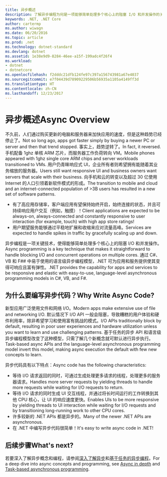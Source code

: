 ```yaml
---
title: 异步概述
description: 了解异步编程为何是一项能够简单处理多个核心上的阻塞 I/O 和并发操作的关键技术。
keywords: .NET, .NET Core
author: cartermp
ms.author: wiwagn
ms.date: 06/20/2016
ms.topic: article
ms.prod: .net
ms.technology: dotnet-standard
ms.devlang: dotnet
ms.assetid: 1e38e9d9-8284-46ee-a15f-199adc4f26f4
ms.workload:
- dotnet
- dotnetcore
ms.openlocfilehash: f2dddc21dfb124fe97c397a156743981a67e4037
ms.sourcegitcommit: e7f04439d78909229506b56935a1105a4149ff3d
ms.translationtype: HT
ms.contentlocale: zh-CN
ms.lasthandoff: 12/23/2017
---
```

# <a name="async-overview"></a><span data-ttu-id="c0cc0-104">异步概述</span><span class="sxs-lookup"><span data-stu-id="c0cc0-104">Async Overview</span></span>

<span data-ttu-id="c0cc0-105">不久前，人们通过购买更新的电脑和服务器来加快应用的速度，但是这种趋势已经停止了。</span><span class="sxs-lookup"><span data-stu-id="c0cc0-105">Not so long ago, apps got faster simply by buying a newer PC or server and then that trend stopped.</span></span> <span data-ttu-id="c0cc0-106">事实上，趋势逆转了。</span><span class="sxs-lookup"><span data-stu-id="c0cc0-106">In fact, it reversed.</span></span> <span data-ttu-id="c0cc0-107">手机配备 1ghz 单核 ARM 芯片，而服务器工作负荷转向 VM。</span><span class="sxs-lookup"><span data-stu-id="c0cc0-107">Mobile phones appeared with 1ghz single core ARM chips and server workloads transitioned to VMs.</span></span> <span data-ttu-id="c0cc0-108">用户仍青睐响应式 UI，企业所有者则希望拥有能随着其业务缩放的服务器。</span><span class="sxs-lookup"><span data-stu-id="c0cc0-108">Users still want responsive UI and business owners want servers that scale with their business.</span></span> <span data-ttu-id="c0cc0-109">向手机和云的转变以及超过 30 亿使用 Internet 的人口引领着新软件模式的形成。</span><span class="sxs-lookup"><span data-stu-id="c0cc0-109">The transition to mobile and cloud and an internet-connected population of >3B users has resulted in a new set of software patterns.</span></span> 

* <span data-ttu-id="c0cc0-110">有了高应用存储率，客户端应用有望保持始终开启，始终连接的状态，并且可持续响应用户交互（例如，触摸）！</span><span class="sxs-lookup"><span data-stu-id="c0cc0-110">Client applications are expected to be always-on, always-connected and constantly responsive to user interaction (for example, touch) with high app store ratings!</span></span>
* <span data-ttu-id="c0cc0-111">用户期望服务能够通过平稳地扩展和收缩来应对流量高峰。</span><span class="sxs-lookup"><span data-stu-id="c0cc0-111">Services are expected to handle spikes in traffic by gracefully scaling up and down.</span></span> 

<span data-ttu-id="c0cc0-112">异步编程是一项关键技术，使得能够简单处理多个核心上的阻塞 I/O 和并发操作。</span><span class="sxs-lookup"><span data-stu-id="c0cc0-112">Async programming is a key technique that makes it straightforward to handle blocking I/O and concurrent operations on multiple cores.</span></span> <span data-ttu-id="c0cc0-113">通过 C#、VB 和 F## 中易于使用的语言级异步编程模型，.NET 可为应用和服务提供使其变得可响应且富有弹性。</span><span class="sxs-lookup"><span data-stu-id="c0cc0-113">.NET provides the capability for apps and services to be responsive and elastic with easy-to-use, language-level asynchronous programming models in C#, VB, and F#.</span></span>

## <a name="why-write-async-code"></a><span data-ttu-id="c0cc0-114">为什么要编写异步代码？</span><span class="sxs-lookup"><span data-stu-id="c0cc0-114">Why Write Async Code?</span></span>

<span data-ttu-id="c0cc0-115">新型应用广泛使用文件和网络 I/O。</span><span class="sxs-lookup"><span data-stu-id="c0cc0-115">Modern apps make extensive use of file and networking I/O.</span></span> <span data-ttu-id="c0cc0-116">默认情况下 I/O API 一般会阻塞，导致糟糕的用户体验和硬件利用率，除非希望学习和使用富有挑战的模式。</span><span class="sxs-lookup"><span data-stu-id="c0cc0-116">I/O APIs traditionally block by default, resulting in poor user experiences and hardware utilization unless you want to learn and use challenging patterns.</span></span> <span data-ttu-id="c0cc0-117">基于任务的异步 API 和语言级异步编程模型改变了这种模型，只需了解几个新概念就可默认进行异步执行。</span><span class="sxs-lookup"><span data-stu-id="c0cc0-117">Task-based async APIs and the language-level asynchronous programming model invert this model, making async execution the default with few new concepts to learn.</span></span>

<span data-ttu-id="c0cc0-118">异步代码具有以下特点：</span><span class="sxs-lookup"><span data-stu-id="c0cc0-118">Async code has the following characteristics:</span></span>

* <span data-ttu-id="c0cc0-119">等待 I/O 请求返回的同时，可通过生成处理更多请求的线程，处理更多的服务器请求。</span><span class="sxs-lookup"><span data-stu-id="c0cc0-119">Handles more server requests by yielding threads to handle more requests while waiting for I/O requests to return.</span></span>
* <span data-ttu-id="c0cc0-120">等待 I/O 请求的同时生成 UI 交互线程，并通过将长时间运行的工作转换到其他 CPU 核心，让 UI 的响应速度更快。</span><span class="sxs-lookup"><span data-stu-id="c0cc0-120">Enables UIs to be more responsive by yielding threads to UI interaction while waiting for I/O requests and by transitioning long-running work to other CPU cores.</span></span>
* <span data-ttu-id="c0cc0-121">许多较新的 .NET APIs 都是异步的。</span><span class="sxs-lookup"><span data-stu-id="c0cc0-121">Many of the newer .NET APIs are asynchronous.</span></span>
* <span data-ttu-id="c0cc0-122">在 .NET 中编写异步代码很简单！</span><span class="sxs-lookup"><span data-stu-id="c0cc0-122">It's easy to write async code in .NET!</span></span>

## <a name="whats-next"></a><span data-ttu-id="c0cc0-123">后续步骤</span><span class="sxs-lookup"><span data-stu-id="c0cc0-123">What's next?</span></span>

<span data-ttu-id="c0cc0-124">若要深入了解异步概念和编程，请参阅[深入了解异步](async-in-depth.md)和[基于任务的异步编程](~/docs/standard/parallel-programming/task-based-asynchronous-programming.md)。</span><span class="sxs-lookup"><span data-stu-id="c0cc0-124">For a deep dive into async concepts and programming, see [Async in depth](async-in-depth.md) and [Task-based asynchronous programming](~/docs/standard/parallel-programming/task-based-asynchronous-programming.md).</span></span>
